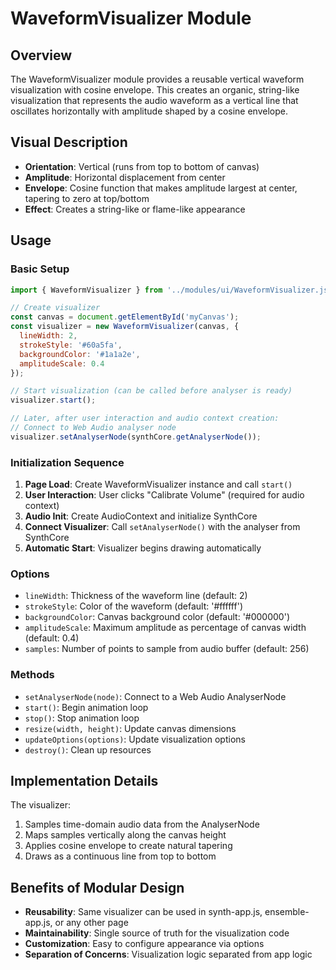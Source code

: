 # WaveformVisualizer Module

## Overview
The WaveformVisualizer module provides a reusable vertical waveform visualization with cosine envelope. This creates an organic, string-like visualization that represents the audio waveform as a vertical line that oscillates horizontally with amplitude shaped by a cosine envelope.

## Visual Description
- **Orientation**: Vertical (runs from top to bottom of canvas)
- **Amplitude**: Horizontal displacement from center
- **Envelope**: Cosine function that makes amplitude largest at center, tapering to zero at top/bottom
- **Effect**: Creates a string-like or flame-like appearance

## Usage

### Basic Setup
```javascript
import { WaveformVisualizer } from '../modules/ui/WaveformVisualizer.js';

// Create visualizer
const canvas = document.getElementById('myCanvas');
const visualizer = new WaveformVisualizer(canvas, {
  lineWidth: 2,
  strokeStyle: '#60a5fa',
  backgroundColor: '#1a1a2e',
  amplitudeScale: 0.4
});

// Start visualization (can be called before analyser is ready)
visualizer.start();

// Later, after user interaction and audio context creation:
// Connect to Web Audio analyser node
visualizer.setAnalyserNode(synthCore.getAnalyserNode());
```

### Initialization Sequence
1. **Page Load**: Create WaveformVisualizer instance and call `start()`
2. **User Interaction**: User clicks "Calibrate Volume" (required for audio context)
3. **Audio Init**: Create AudioContext and initialize SynthCore
4. **Connect Visualizer**: Call `setAnalyserNode()` with the analyser from SynthCore
5. **Automatic Start**: Visualizer begins drawing automatically

### Options
- `lineWidth`: Thickness of the waveform line (default: 2)
- `strokeStyle`: Color of the waveform (default: '#ffffff')
- `backgroundColor`: Canvas background color (default: '#000000')
- `amplitudeScale`: Maximum amplitude as percentage of canvas width (default: 0.4)
- `samples`: Number of points to sample from audio buffer (default: 256)

### Methods
- `setAnalyserNode(node)`: Connect to a Web Audio AnalyserNode
- `start()`: Begin animation loop
- `stop()`: Stop animation loop
- `resize(width, height)`: Update canvas dimensions
- `updateOptions(options)`: Update visualization options
- `destroy()`: Clean up resources

## Implementation Details

The visualizer:
1. Samples time-domain audio data from the AnalyserNode
2. Maps samples vertically along the canvas height
3. Applies cosine envelope to create natural tapering
4. Draws as a continuous line from top to bottom

## Benefits of Modular Design
- **Reusability**: Same visualizer can be used in synth-app.js, ensemble-app.js, or any other page
- **Maintainability**: Single source of truth for the visualization code
- **Customization**: Easy to configure appearance via options
- **Separation of Concerns**: Visualization logic separated from app logic